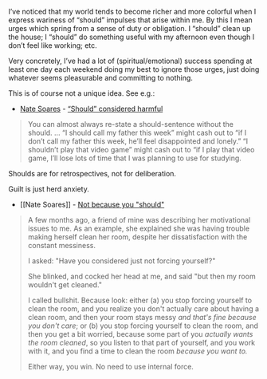 I’ve noticed that my world tends to become richer and more colorful when I express wariness of “should” impulses that arise within me. By this I mean urges which spring from a sense of duty or obligation. I “should” clean up the house; I “should” do something useful with my afternoon even though I don’t feel like working; etc.

Very concretely, I’ve had a lot of (spiritual/emotional) success spending at least one day each weekend doing my best to ignore those urges, just doing whatever seems pleasurable and committing to nothing.

This is of course not a unique idea. See e.g.:

- [Nate Soares](https://notes.andymatuschak.org/z4U4Gf7qpeMHxSMfjVRBXDG) - [“Should” considered harmful](https://mindingourway.com/should-considered-harmful/)

> You can almost always re-state a should-sentence without the should. … “I should call my father this week” might cash out to “if I don’t call my father this week, he’ll feel disappointed and lonely.” “I shouldn’t play that video game” might cash out to “if I play that video game, I’ll lose lots of time that I was planning to use for studying.

Shoulds are for retrospectives, not for deliberation.

Guilt is just herd anxiety.

- [[Nate Soares]] - [Not because you "should"](https://mindingourway.com/not-because-you-should/)

> A few months ago, a friend of mine was describing her motivational issues to me. As an example, she explained she was having trouble making herself clean her room, despite her dissatisfaction with the constant messiness.
> 
> I asked: "Have you considered just not forcing yourself?"
> 
> She blinked, and cocked her head at me, and said "but then my room wouldn't get cleaned."
> 
> I called bullshit. Because look: either (a) you stop forcing yourself to clean the room, and you realize you don't actually care about having a clean room, and then your room stays messy _and that's fine because you don't care_; or (b) you stop forcing yourself to clean the room, and then you get a bit worried, because some part of you _actually wants the room cleaned_, so you listen to that part of yourself, and you work with it, and you find a time to clean the room _because you want to._
> 
> Either way, you win. No need to use internal force.